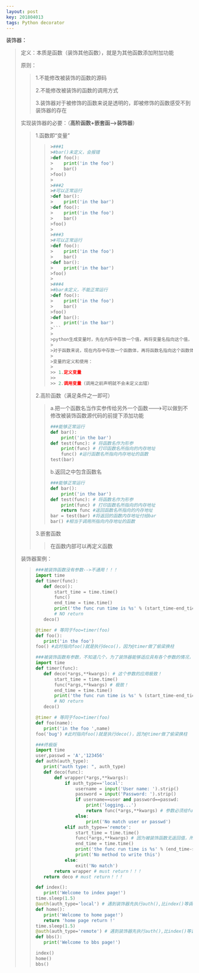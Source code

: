 ```yaml
---
layout: post
key: 201804013
tags: Python decorator
---
```


<!--more-->

装饰器：

> 定义：本质是函数（装饰其他函数），就是为其他函数添加附加功能
>
> 原则：
>
> > 1.不能修改被装饰的函数的源码
> >
> > 2.不能修改被装饰的函数的调用方式
> >
> > 3.装饰器对于被修饰的函数来说是透明的，即被修饰的函数感受不到装饰器的存在
>
> 实现装饰器的必要：（**高阶函数+嵌套函-->装饰器**）
>
> >1.函数即“变量”
> >
> > >```python
> > >>###1
> > >>#bar()未定义，会报错
> > >>def foo():
> > >>    print('in the foo')
> > >>    bar()
> > >>foo()
> > >>
> > >>###2
> > >>#可以正常运行
> > >>def bar():
> > >>    print('in the bar')
> > >>def foo():
> > >>    print('in the foo')
> > >>    bar()
> > >>foo()
> > >>
> > >>###3
> > >>#可以正常运行
> > >>def foo():
> > >>    print('in the foo')
> > >>    bar()
> > >>def bar():
> > >>    print('in the bar')
> > >>foo()
> > >>
> > >>###4
> > >>#bar未定义，不能正常运行
> > >>def foo():
> > >>    print('in the foo')
> > >>    bar()
> > >>foo()
> > >>def bar():
> > >>    print('in the bar')
> > >>```
> > >>
> > >>python生成变量时，先在内存中存放一个值，再将变量名指向这个值，当指向这个值的变量名都不在时，python的回收机制定期刷新，如果没有变量名指向内存中的地址，就会回收内存！
> > >>
> > >>对于函数来说，现在内存中存放一个函数体，再将函数名指向这个函数体，当函数名不用时，函数体所占的内存就会被回收。匿名函数也是一样。
> > >>
> > >>变量的定义和使用：
> > >>
> > >>> 1.定义变量
> > >>>
> > >>> 2.调用变量（调用之前声明就不会未定义出错）
> > >```
> >
> >2.高阶函数（满足条件之一即可）
> >
> >> a.把一个函数名当作实参传给另外一个函数--->可以做到不修改被装饰函数源代码的前提下添加功能
> >>
> >> ```python
> >> ###能够正常运行
> >> def bar():
> >>     print('in the bar')
> >> def test(func): # 将函数名作为形参
> >>     print(func) # 打印函数名所指向的内存地址
> >>     func() #运行函数名所指向内存地址的函数
> >> test(bar)
> >> ```
> >>
> >> b.返回之中包含函数名
> >>
> >> ```python
> >> ###能够正常运行
> >> def bar():
> >>     print('in the bar')
> >> def test(func): # 将函数名作为形参
> >>     print(func) # 打印函数名所指向的内存地址
> >>     return func #返回函数名所指向的内存地址
> >> bar = test(bar) #将返回的函数内存地址付给bar
> >> bar() #相当于调用所指向内存地址的函数
> >> ```
> >
> >3.嵌套函数
> >
> >> 在函数内部可以再定义函数
>
> 装饰器案例：
>
> >```python
> >###被装饰函数没有参数-->不通用！！！
> >import time
> >def timer(func):
> >    def deco():
> >        start_time = time.time()
> >        func()
> >        end_time = time.time()
> >        print('the func run time is %s' % (start_time-end_tiem))
> >        # NO return
> >    deco()
> >
> >@timer # 等同于foo=timer(foo)
> >def foo():
> >    print('in the foo')
> >foo() #此时指向foo()就是执行deco()，因为@timer做了偷梁换柱
> >```
> >
> >```python
> >###被装饰函数有参数，不知道几个，为了装饰器能够适应具有各个参数的情况，做以下改进-->通用！！！
> >import time
> >def timer(func):
> >    def deco(*args,**kwargs): # 这个参数的应用极致！
> >        start_time = time.time()
> >        func(*args,**kwargs) # 极致！
> >        end_time = time.time()
> >        print('the func run time is %s' % (start_time-end_tiem))
> >        # NO return
> >    deco()
> >
> >@timer # 等同于foo=timer(foo)
> >def foo(name):
> >    print('in the foo ',name)
> >foo('bug') #此时指向foo()就是执行deco()，因为@timer做了偷梁换柱
> >```
> >
> >```python
> >###终极版
> >import time
> >user,passwd = 'A','123456'
> >def auth(auth_type):
> >    print("auth type: ", auth_type)
> >    def deco(func):
> >        def wrapper(*args,**kwargs):
> >            if auth_type=='local':
> >                username = input('User name: ').strip()
> >                password = input('Password: ').strip()
> >                if username==user and password==passwd:
> >                    print('logging...')
> >                    return func(*args,**kwargs) # 参数必须给func，因为被装饰函数有返回值
> >                else:
> >                    print('No match user or passwd')
> >            elif auth_type=='remote':
> >                start_time = time.time()
> >                func(*args,**kwargs) # 因为被装饰函数无返回值，所以无需return
> >                end_time = time.time()
> >                print('the func run time is %s' % (end_time-start_time))
> >                print('No method to write this')
> >            else:
> >                exit('No match')
> >        return wrapper # must return！！！
> >    return deco # must return！！！
> >
> >def index():
> >    print('Welcome to index page!')
> >time.sleep(1.5)
> >@auth(auth_type='local') # 遇到装饰器先执行auth(),比index()等调用还有早
> >def home():
> >    print('Welcome to home page!')
> >    return 'home page return !'
> >time.sleep(1.5)
> >@auth(auth_type='remote') # 遇到装饰器先执行auth(),比index()等调用还有早
> >def bbs():
> >    print('Welcome to bbs page!')
> >
> >index()
> >home()
> >bbs()
> >```

